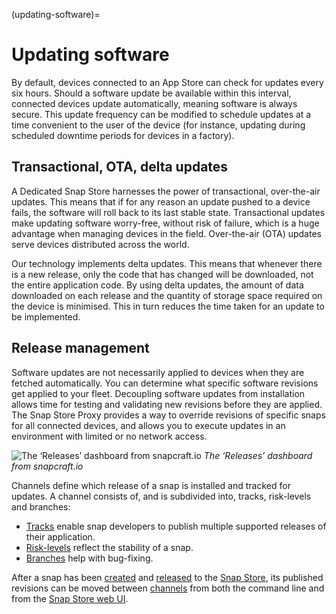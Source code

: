 (updating-software)=
# Updating software

By default, devices connected to an App Store can check for updates every six hours. Should a software update be available within this interval, connected devices update automatically, meaning software is always secure. This update frequency can be modified to schedule updates at a time convenient to the user of the device (for instance, updating during scheduled downtime periods for devices in a factory).

## Transactional, OTA, delta updates

A Dedicated Snap Store harnesses the power of transactional, over-the-air updates. This means that if for any reason an update pushed to a device fails, the software will roll back to its last stable state. Transactional updates make updating software worry-free, without risk of failure, which is a huge advantage when managing devices in the field. Over-the-air (OTA) updates serve devices distributed across the world.

Our technology implements delta updates. This means that whenever there is a new release, only the code that has changed will be downloaded, not the entire application code. By using delta updates, the amount of data downloaded on each release and the quantity of storage space required on the device is minimised. This in turn reduces the time taken for an update to be implemented.

## Release management

Software updates are not necessarily applied to devices when they are fetched automatically. You can determine what specific software revisions get applied to your fleet. Decoupling software updates from installation allows time for testing and validating new revisions before they are applied. The Snap Store Proxy provides a way to override revisions of specific snaps for all connected devices, and allows you to execute updates in an environment with limited or no network access.

![The ‘Releases’ dashboard from snapcraft.io](https://assets.ubuntu.com/v1/cd144400-cd1444003e77879515eaf0b4bacc0eca97e3abab.png)
*The ‘Releases’ dashboard from snapcraft.io*

Channels define which release of a snap is installed and tracked for updates. A channel consists of, and is subdivided into, tracks, risk-levels and branches:

* [Tracks](https://snapcraft.io/docs/channels#heading--tracks) enable snap developers to publish multiple supported releases of their application.
* [Risk-levels](https://snapcraft.io/docs/channels#heading--risk-levels) reflect the stability of a snap.
* [Branches](https://snapcraft.io/docs/channels#heading--branches) help with bug-fixing.

After a snap has been [created](https://snapcraft.io/docs/creating-a-snap) and [released](https://snapcraft.io/docs/releasing-your-app) to the [Snap Store](https://snapcraft.io/store), its published revisions can be moved between [channels](https://snapcraft.io/docs/channels) from both the command line and from the [Snap Store web UI](https://snapcraft.io/docs/using-the-snap-store).
